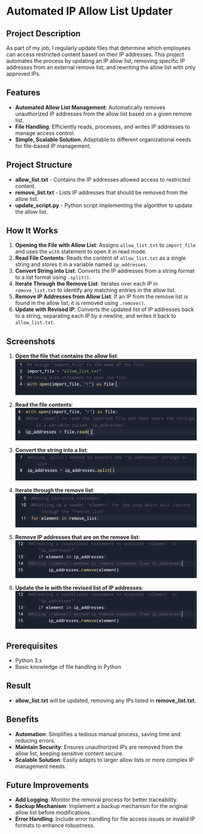 # Automated IP Allow List Updater

## Project Description

As part of my job, I regularly update files that determine which employees can access restricted content based on their IP addresses. This project automates the process by updating an IP allow list, removing specific IP addresses from an external remove list, and rewriting the allow list with only approved IPs.

## Features

- **Automated Allow List Management**: Automatically removes unauthorized IP addresses from the allow list based on a given remove list.
- **File Handling**: Efficiently reads, processes, and writes IP addresses to manage access control.
- **Simple, Scalable Solution**: Adaptable to different organizational needs for file-based IP management.

## Project Structure

- **allow_list.txt** - Contains the IP addresses allowed access to restricted content.
- **remove_list.txt** - Lists IP addresses that should be removed from the allow list.
- **update_script.py** - Python script implementing the algorithm to update the allow list.

## How It Works

1. **Opening the File with Allow List**: Assigns `allow_list.txt` to `import_file` and uses the `with` statement to open it in read mode.
2. **Read File Contents**: Reads the content of `allow_list.txt` as a single string and stores it in a variable named `ip_addresses`.
3. **Convert String into List**: Converts the IP addresses from a string format to a list format using `.split()`.
4. **Iterate Through the Remove List**: Iterates over each IP in `remove_list.txt` to identify any matching entries in the allow list.
5. **Remove IP Addresses from Allow List**: If an IP from the remove list is found in the allow list, it is removed using `.remove()`.
6. **Update with Revised IP**: Converts the updated list of IP addresses back to a string, separating each IP by a newline, and writes it back to `allow_list.txt`.

## Screenshots
1. **Open the  file that contains the allow list**:
   ![Open the fi le that contains the allow list](Screenshots/Opening_File_with_Allow_List.png)

2. **Read the  file contents**:
   ![Read the  file contents](Screenshots/Read_File_Contents.png)

3. **Convert the string into a list**:
   ![Convert the string into a list](Screenshots/Converting_String_into_List.png)

4. **Iterate through the remove list**:
   ![Iterate through the remove list](Screenshots/Iterating_Through_Remove_List.png)

5. **Remove IP addresses that are on the remove list**:
   ![Remove IP addresses that are on the remove list](Screenshots/Removing_IP_Addresses.png)

6. **Update the  le with the revised list of IP addresses**:
   ![Update the  le with the revised list of IP addresses](Screenshots/Removing_IP_Addresses.png)

## Prerequisites
- Python 3.x
- Basic knowledge of file handling in Python

## Result
- **allow_list.txt** will be updated, removing any IPs listed in **remove_list.txt**.

## Benefits
- **Automation**: Simplifies a tedious manual process, saving time and reducing errors.
- **Maintain Security**: Ensures unauthorized IPs are removed from the allow list, keeping sensitive content secure.
- **Scalable Solution**: Easily adapts to larger allow lists or more complex IP management needs.

## Future Improvements
- **Add Logging**: Monitor the removal process for better traceability.
- **Backup Mechanism**: Implement a backup mechanism for the original allow list before modifications.
- **Error Handling**: Include error handling for file access issues or invalid IP formats to enhance robustness.

